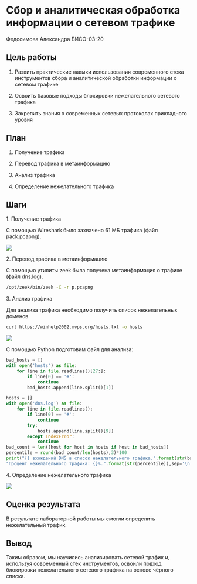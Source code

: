 # Сбор и аналитическая обработка информации о сетевом трафике
Федосимова Александра БИСО-03-20

## Цель работы

1.  Развить практические навыки использования современного стека инструментов сбора и аналитической обработки информации о сетевом трафике

2.  Освоить базовые подходы блокировки нежелательного сетевого трафика

3.  Закрепить знания о современных сетевых протоколах прикладного уровня

## План

1.  Получение трафика

2.  Перевод трафика в метаинформацию

3.  Анализ трафика

4.  Определение нежелательного трафика

## Шаги

1\. Получение трафика

С помощью Wireshark было захвачено 61 МБ трафика (файл pack.pcapng).

![](pack.jpg)

2\. Перевод трафика в метаинформацию

С помощью утилиты zeek была получена метаинформация о трафике (файл
dns.log).

``` bash
/opt/zeek/bin/zeek -C -r p.pcapng
```

3\. Анализ трафика

Для анализа трафика необходимо получить список нежелательных доменов.

``` bash
curl https://winhelp2002.mvps.org/hosts.txt -o hosts
```

![](ps.jpg)

С помощью Python подготовим файл для анализа:

``` python
bad_hosts = []
with open('hosts') as file:
    for line in file.readlines()[27:]:
        if line[0] == '#':
            continue
        bad_hosts.append(line.split()[1])

hosts = []
with open('dns.log') as file:
    for line in file.readlines():
        if line[0] == '#':
            continue
        try:
            hosts.append(line.split()[9])
        except IndexError:
            continue
bad_count = len([host for host in hosts if host in bad_hosts])
percentile = round(bad_count/len(hosts),3)*100
print("{} вхождений DNS в список нежелательного трафика.".format(str(bad_count)),
"Процент нежелательного трафика: {}%.".format(str(percentile)),sep='\n')
```

4\. Определение нежелательного трафика 

![](py.jpg)

## Оценка результата

В результате лабораторной работы мы смогли определить нежелательный трафик.

## Вывод

Таким образом, мы научились анализировать сетевой трафик и, используя современный стек инструментов, освоили подход блокировки нежелательного сетевого трафика на основе чёрного списка.
